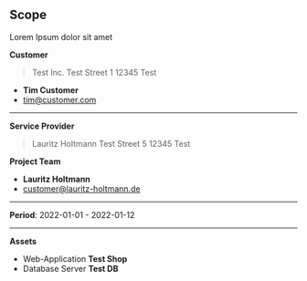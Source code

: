 ## Scope
Lorem Ipsum dolor sit amet

**Customer**     

> Test Inc.
> Test Street 1
> 12345 Test

* **Tim Customer**
* tim@customer.com

---

**Service Provider**     

> Lauritz Holtmann
> Test Street 5
> 12345 Test


**Project Team**    

* **Lauritz Holtmann**
* customer@lauritz-holtmann.de

---

**Period**: 2022-01-01 - 2022-01-12

---

**Assets**     

* Web-Application **Test Shop**
* Database Server **Test DB**